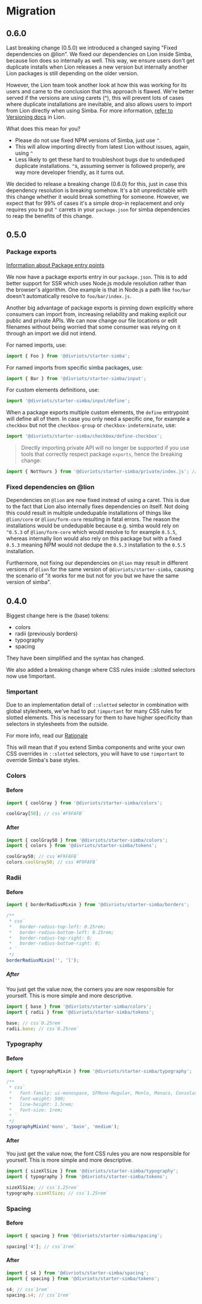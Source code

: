 # Migration

## 0.6.0

Last breaking change (0.5.0) we introduced a changed saying "Fixed dependencies on @lion".
We fixed our dependencies on Lion inside Simba, because lion does so internally as well.
This way, we ensure users don't get duplicate installs when Lion releases a new version but internally another Lion packages is still depending on the older version.

However, the Lion team took another look at how this was working for its users and came to the conclusion that this approach is flawed.
We're better served if the versions are using carets (^), this will prevent lots of cases where duplicate installations are inevitable, and also allows users to import from Lion directly when using Simba.
For more information, [refer to Versioning docs](https://lion-web.netlify.app/docs/rationales/versioning/) in Lion.

What does this mean for you?

- Please do not use fixed NPM versions of Simba, just use `^`.
- This will allow importing directly from latest Lion without issues, again, using `^`
- Less likely to get these hard to troubleshoot bugs due to undeduped duplicate installations. `^`s, assuming semver is followed properly, are way more developer friendly, as it turns out.

We decided to release a breaking change (0.6.0) for this, just in case this dependency resolution is breaking somehow.
It's a bit unpredictable with this change whether it would break something for someone.
However, we expect that for 99% of cases it's a simple drop-in replacement and only requires you to put `^` carrets in your `package.json` for simba dependencies to reap the benefits of this change.

## 0.5.0

### Package exports

[Information about Package entry points](https://nodejs.org/api/packages.html#package-entry-points)

We now have a package exports entry in our `package.json`.
This is to add better support for SSR which uses Node.js module resolution rather than the browser's algorithm.
One example is that in Node.js a path like `foo/bar` doesn't automatically resolve to `foo/bar/index.js`.

Another big advantage of package exports is pinning down explicitly where consumers can import from, increasing reliability and making explicit our public and private APIs. We can now change our file locations or edit filenames without being worried that some consumer was relying on it through an import we did not intend.

For named imports, use:

```js
import { Foo } from '@divriots/starter-simba';
```

For named imports from specific simba packages, use:

```js
import { Bar } from '@divriots/starter-simba/input';
```

For custom elements definitions, use:

```js
import '@divriots/starter-simba/input/define';
```

When a package exports multiple custom elements, the `define` entrypoint will define all of them.
In case you only need a specific one, for example a `checkbox` but not the `checkbox-group` or `checkbox-indeterminate`, use:

```js
import '@divriots/starter-simba/checkbox/define-checkbox';
```

> Directly importing private API will no longer be supported if you use tools that correctly respect package `exports`, hence the breaking change:

```js
import { NotYours } from '@divriots/starter-simba/private/index.js'; // no longer possible in tools respecting our package.json exports entry
```

### Fixed dependencies on @lion

Dependencies on `@lion` are now fixed instead of using a caret. This is due to the fact that Lion also internally fixes dependencies on itself.
Not doing this could result in multiple undedupable installations of things like `@lion/core` or `@lion/form-core` resulting in fatal errors.
The reason the installations would be undedupable because e.g. simba would rely on `^0.5.3` of `@lion/form-core` which would resolve to for example `0.5.5`, whereas
internally lion would also rely on this package but with a fixed `0.5.3` meaning NPM would not dedupe the `0.5.3` installation to the `0.5.5` installation.

Furthermore, not fixing our dependencies on `@lion` may result in different versions of `@lion` for the same version of `@divriots/starter-simba`, causing the scenario of "it works for me but not for you but we have the same version of simba".

## 0.4.0

Biggest change here is the (base) tokens:

- colors
- radii (previously borders)
- typography
- spacing

They have been simplified and the syntax has changed.

We also added a breaking change where CSS rules inside ::slotted selectors now use !important.

### !important

Due to an implementation detail of `::slotted` selector in combination with global stylesheets, we've had to put `!important` for many CSS rules for slotted elements.
This is necessary for them to have higher specificity than selectors in stylesheets from the outside.

For more info, read our [Rationale](./README.md)

This will mean that if you extend Simba components and write your own CSS overrides in `::slotted` selectors, you will have to use `!important` to override Simba's base styles.

### Colors

#### Before

```js
import { coolGray } from '@divriots/starter-simba/colors';

coolGray[50]; // css`#F9FAFB`
```

#### After

```js
import { coolGray50 } from '@divriots/starter-simba/colors';
import { colors } from '@divriots/starter-simba/tokens';

coolGray50; // css`#F9FAFB`
colors.coolGray50; // css`#F9FAFB`
```

### Radii

#### Before

```js
import { borderRadiusMixin } from '@divriots/starter-simba/borders';

/**
 * css`
 *   border-radius-top-left: 0.25rem;
 *   border-radius-bottom-left: 0.25rem;
 *   border-radius-top-right: 0;
 *   border-radius-bottom-right: 0;
 * `
 */
borderRadiusMixin('', 'l');
```

##### After

You just get the value now, the corners you are now responsible for yourself.
This is more simple and more descriptive.

```js
import { base } from '@divriots/starter-simba/colors';
import { radii } from '@divriots/starter-simba/tokens';

base; // css`0.25rem`
radii.base; // css`0.25rem`
```

### Typography

#### Before

```js
import { typographyMixin } from '@divriots/starter-simba/typography';

/**
 * css`
 *   font-family: ui-monospace, SFMono-Regular, Menlo, Monaco, Consolas, 'Liberation Mono', 'Courier New', monospace;
 *   font-weight: 500;
 *   line-height: 1.5rem;
 *   font-size: 1rem;
 * `
 */
typographyMixin('mono', 'base', 'medium');
```

#### After

You just get the value now, the font CSS rules you are now responsible for yourself.
This is more simple and more descriptive.

```js
import { sizeXlSize } from '@divriots/starter-simba/typography';
import { typography } from '@divriots/starter-simba/tokens';

sizeXlSize; // css`1.25rem`
typography.sizeXlSize; // css`1.25rem`
```

### Spacing

#### Before

```js
import { spacing } from '@divriots/starter-simba/spacing';

spacing['4']; // css`1rem`
```

#### After

```js
import { s4 } from '@divriots/starter-simba/spacing';
import { spacing } from '@divriots/starter-simba/tokens';

s4; // css`1rem`
spacing.s4; // css`1rem`
```
